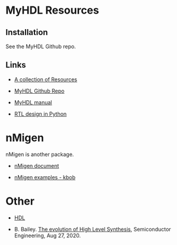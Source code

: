 # MyHDL Resources

## Installation

See the MyHDL Github repo.

## Links

* [A collection of Resources](https://github.com/xesscorp/myhdl-resources)

* [MyHDL Github Repo](https://github.com/myhdl/myhdl)

* [MyHDL manual](http://docs.myhdl.org/en/stable/manual/index.html)

* [RTL design in Python](http://www.es.ele.tue.nl/~jhuisken/mmips/mMips_in_Myhdl.pdf)

# nMigen

nMigen is another package.

* [nMigen document](https://nmigen.info/nmigen/latest/cover.html)

* [nMigen examples - kbob](https://github.com/kbob/nmigen-examples)


# Other 

* [HDL](https://github.com/drom/awesome-hdl)

* B. Bailey. [The evolution of High Level Synthesis](https://semiengineering.com/the-evolution-of-high-level-synthesis/), Semiconductor Engineering, Aug 27, 2020.
